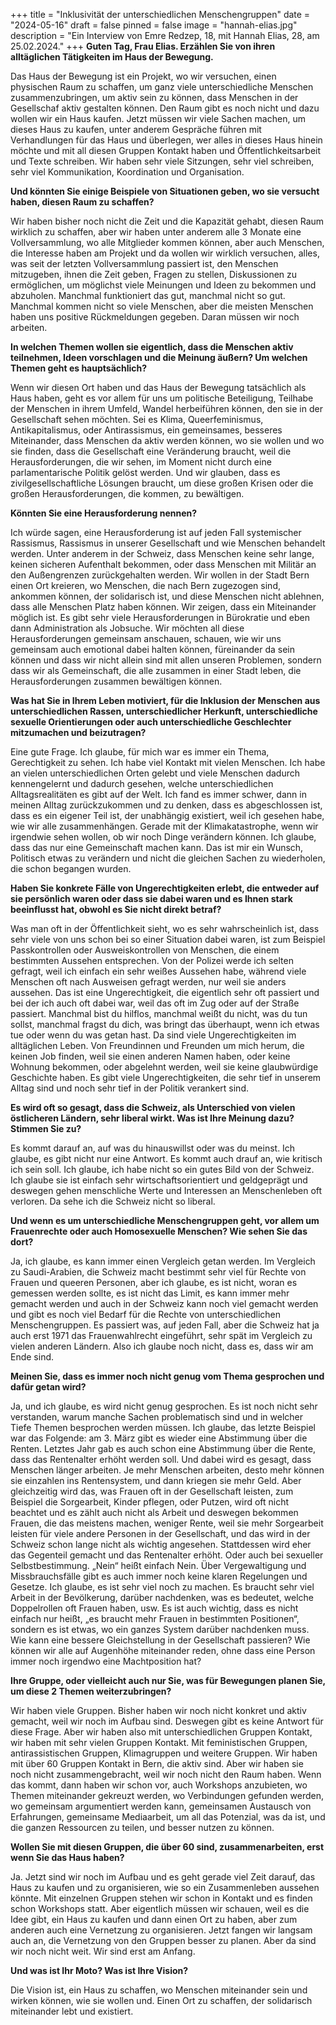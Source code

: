 +++
title = "Inklusivität der unterschiedlichen Menschengruppen"
date = "2024-05-16"
draft = false
pinned = false
image = "hannah-elias.jpg"
description = "Ein Interview von Emre Redzep, 18, mit Hannah Elias, 28, am 25.02.2024."
+++
**Guten Tag, Frau Elias. Erzählen Sie von ihren alltäglichen Tätigkeiten im Haus der Bewegung.**

Das Haus der Bewegung ist ein Projekt, wo wir versuchen, einen physischen Raum zu schaffen, um ganz viele unterschiedliche Menschen zusammenzubringen, um aktiv sein zu können, dass Menschen in der Gesellschaf aktiv gestalten können. Den Raum gibt es noch nicht und dazu wollen wir ein Haus kaufen. Jetzt müssen wir viele Sachen machen, um dieses Haus zu kaufen, unter anderem Gespräche führen mit Verhandlungen für das Haus und überlegen, wer alles in dieses Haus hinein möchte und mit all diesen Gruppen Kontakt haben und Öffentlichkeitsarbeit und Texte schreiben. Wir haben sehr viele Sitzungen, sehr viel schreiben, sehr viel Kommunikation, Koordination und Organisation.

**Und könnten Sie einige Beispiele von Situationen geben, wo sie versucht haben, diesen Raum zu schaffen?**

Wir haben bisher noch nicht die Zeit und die Kapazität gehabt, diesen Raum wirklich zu schaffen, aber wir haben unter anderem alle 3 Monate eine Vollversammlung, wo alle Mitglieder kommen können, aber auch Menschen, die Interesse haben am Projekt und da wollen wir wirklich versuchen, alles, was seit der letzten Vollversammlung passiert ist, den Menschen mitzugeben, ihnen die Zeit geben, Fragen zu stellen, Diskussionen zu ermöglichen, um möglichst viele Meinungen und Ideen zu bekommen und abzuholen. Manchmal funktioniert das gut, manchmal nicht so gut. Manchmal kommen nicht so viele Menschen, aber die meisten Menschen haben uns positive Rückmeldungen gegeben. Daran müssen wir noch arbeiten.

**In welchen Themen wollen sie eigentlich, dass die Menschen aktiv teilnehmen, Ideen vorschlagen und die Meinung äußern? Um welchen Themen geht es hauptsächlich?**

Wenn wir diesen Ort haben und das Haus der Bewegung tatsächlich als Haus haben, geht es vor allem für uns um politische Beteiligung, Teilhabe der Menschen in ihrem Umfeld, Wandel herbeiführen können, den sie in der Gesellschaft sehen möchten. Sei es Klima, Queerfeminismus, Antikapitalismus, oder Antirassismus, ein gemeinsames, besseres Miteinander, dass Menschen da aktiv werden können, wo sie wollen und wo sie finden, dass die Gesellschaft eine Veränderung braucht, weil die Herausforderungen, die wir sehen, im Moment nicht durch eine parlamentarische Politik gelöst werden. Und wir glauben, dass es zivilgesellschaftliche Lösungen braucht, um diese großen Krisen oder die großen Herausforderungen, die kommen, zu bewältigen.

**Könnten Sie eine Herausforderung nennen?**

Ich würde sagen, eine Herausforderung ist auf jeden Fall systemischer Rassismus, Rassismus in unserer Gesellschaft und wie Menschen behandelt werden. Unter anderem in der Schweiz, dass Menschen keine sehr lange, keinen sicheren Aufenthalt bekommen, oder dass Menschen mit Militär an den Außengrenzen zurückgehalten werden. Wir wollen in der Stadt Bern einen Ort kreieren, wo Menschen, die nach Bern zugezogen sind, ankommen können, der solidarisch ist, und diese Menschen nicht ablehnen, dass alle Menschen Platz haben können. Wir zeigen, dass ein Miteinander möglich ist. Es gibt sehr viele Herausforderungen in Bürokratie und eben dann Administration als Jobsuche. Wir möchten all diese Herausforderungen gemeinsam anschauen, schauen, wie wir uns gemeinsam auch emotional dabei halten können, füreinander da sein können und dass wir nicht allein sind mit allen unseren Problemen, sondern dass wir als Gemeinschaft, die alle zusammen in einer Stadt leben, die Herausforderungen zusammen bewältigen können.

**Was hat Sie in Ihrem Leben motiviert, für die Inklusion der Menschen aus unterschiedlichen Rassen, unterschiedlicher Herkunft, unterschiedliche sexuelle Orientierungen oder auch unterschiedliche Geschlechter mitzumachen und beizutragen?**

Eine gute Frage. Ich glaube, für mich war es immer ein Thema, Gerechtigkeit zu sehen. Ich habe viel Kontakt mit vielen Menschen. Ich habe an vielen unterschiedlichen Orten gelebt und viele Menschen dadurch kennengelernt und dadurch gesehen, welche unterschiedlichen Alltagsrealitäten es gibt auf der Welt. Ich fand es immer schwer, dann in meinen Alltag zurückzukommen und zu denken, dass es abgeschlossen ist, dass es ein eigener Teil ist, der unabhängig existiert, weil ich gesehen habe, wie wir alle zusammenhängen. Gerade mit der Klimakatastrophe, wenn wir irgendwie sehen wollen, ob wir noch Dinge verändern können. Ich glaube, dass das nur eine Gemeinschaft machen kann. Das ist mir ein Wunsch, Politisch etwas zu verändern und nicht die gleichen Sachen zu wiederholen, die schon begangen wurden.

**Haben Sie konkrete Fälle von Ungerechtigkeiten erlebt, die entweder auf sie persönlich waren oder dass sie dabei waren und es Ihnen stark beeinflusst hat, obwohl es Sie nicht direkt betraf?**

Was man oft in der Öffentlichkeit sieht, wo es sehr wahrscheinlich ist, dass sehr viele von uns schon bei so einer Situation dabei waren, ist zum Beispiel Passkontrollen oder Ausweiskontrollen von Menschen, die einem bestimmten Aussehen entsprechen. Von der Polizei werde ich selten gefragt, weil ich einfach ein sehr weißes Aussehen habe, während viele Menschen oft nach Ausweisen gefragt werden, nur weil sie anders aussehen. Das ist eine Ungerechtigkeit, die eigentlich sehr oft passiert und bei der ich auch oft dabei war, weil das oft im Zug oder auf der Straße passiert. Manchmal bist du hilflos, manchmal weißt du nicht, was du tun sollst, manchmal fragst du dich, was bringt das überhaupt, wenn ich etwas tue oder wenn du was getan hast. Da sind viele Ungerechtigkeiten im alltäglichen Leben. Von Freundinnen und Freunden um mich herum, die keinen Job finden, weil sie einen anderen Namen haben, oder keine Wohnung bekommen, oder abgelehnt werden, weil sie keine glaubwürdige Geschichte haben. Es gibt viele Ungerechtigkeiten, die sehr tief in unserem Alltag sind und noch sehr tief in der Politik verankert sind.

**Es wird oft so gesagt, dass die Schweiz, als Unterschied von vielen östlicheren Ländern, sehr liberal wirkt. Was ist Ihre Meinung dazu? Stimmen Sie zu?**

Es kommt darauf an, auf was du hinauswillst oder was du meinst. Ich glaube, es gibt nicht nur eine Antwort. Es kommt auch drauf an, wie kritisch ich sein soll. Ich glaube, ich habe nicht so ein gutes Bild von der Schweiz. Ich glaube sie ist einfach sehr wirtschaftsorientiert und geldgeprägt und deswegen gehen menschliche Werte und Interessen an Menschenleben oft verloren. Da sehe ich die Schweiz nicht so liberal.

**Und wenn es um unterschiedliche Menschengruppen geht, vor allem um Frauenrechte oder auch Homosexuelle Menschen? Wie sehen Sie das dort?**

Ja, ich glaube, es kann immer einen Vergleich getan werden. Im Vergleich zu Saudi-Arabien, die Schweiz macht bestimmt sehr viel für Rechte von Frauen und queeren Personen, aber ich glaube, es ist nicht, woran es gemessen werden sollte, es ist nicht das Limit, es kann immer mehr gemacht werden und auch in der Schweiz kann noch viel gemacht werden und gibt es noch viel Bedarf für die Rechte von unterschiedlichen Menschengruppen. Es passiert was, auf jeden Fall, aber die Schweiz hat ja auch erst 1971 das Frauenwahlrecht eingeführt, sehr spät im Vergleich zu vielen anderen Ländern. Also ich glaube noch nicht, dass es, dass wir am Ende sind.

**Meinen Sie, dass es immer noch nicht genug vom Thema gesprochen und dafür getan wird?**

Ja, und ich glaube, es wird nicht genug gesprochen. Es ist noch nicht sehr verstanden, warum manche Sachen problematisch sind und in welcher Tiefe Themen besprochen werden müssen. Ich glaube, das letzte Beispiel war das Folgende: am 3. März gibt es wieder eine Abstimmung über die Renten. Letztes Jahr gab es auch schon eine Abstimmung über die Rente, dass das Rentenalter erhöht werden soll. Und dabei wird es gesagt, dass Menschen länger arbeiten. Je mehr Menschen arbeiten, desto mehr können sie einzahlen ins Rentensystem, und dann kriegen sie mehr Geld. Aber gleichzeitig wird das, was Frauen oft in der Gesellschaft leisten, zum Beispiel die Sorgearbeit, Kinder pflegen, oder Putzen, wird oft nicht beachtet und es zählt auch nicht als Arbeit und deswegen bekommen Frauen, die das meistens machen, weniger Rente, weil sie mehr Sorgearbeit leisten für viele andere Personen in der Gesellschaft, und das wird in der Schweiz schon lange nicht als wichtig angesehen. Stattdessen wird eher das Gegenteil gemacht und das Rentenalter erhöht. Oder auch bei sexueller Selbstbestimmung. „Nein“ heißt einfach Nein. Über Vergewaltigung und Missbrauchsfälle gibt es auch immer noch keine klaren Regelungen und Gesetze. Ich glaube, es ist sehr viel noch zu machen. Es braucht sehr viel Arbeit in der Bevölkerung, darüber nachdenken, was es bedeutet, welche Doppelrollen oft Frauen haben, usw. Es ist auch wichtig, dass es nicht einfach nur heißt, „es braucht mehr Frauen in bestimmten Positionen“, sondern es ist etwas, wo ein ganzes System darüber nachdenken muss. Wie kann eine bessere Gleichstellung in der Gesellschaft passieren? Wie können wir alle auf Augenhöhe miteinander reden, ohne dass eine Person immer noch irgendwo eine Machtposition hat?

**Ihre Gruppe, oder vielleicht auch nur Sie, was für Bewegungen planen Sie, um diese 2 Themen weiterzubringen?**

Wir haben viele Gruppen. Bisher haben wir noch nicht konkret und aktiv gemacht, weil wir noch im Aufbau sind. Deswegen gibt es keine Antwort für diese Frage. Aber wir haben also mit unterschiedlichen Gruppen Kontakt, wir haben mit sehr vielen Gruppen Kontakt. Mit feministischen Gruppen, antirassistischen Gruppen, Klimagruppen und weitere Gruppen. Wir haben mit über 60 Gruppen Kontakt in Bern, die aktiv sind. Aber wir haben sie noch nicht zusammengebracht, weil wir noch nicht den Raum haben. Wenn das kommt, dann haben wir schon vor, auch Workshops anzubieten, wo Themen miteinander gekreuzt werden, wo Verbindungen gefunden werden, wo gemeinsam argumentiert werden kann, gemeinsamen Austausch von Erfahrungen, gemeinsame Mediaarbeit, um all das Potenzial, was da ist, und die ganzen Ressourcen zu teilen, und besser nutzen zu können.

**Wollen Sie mit diesen Gruppen, die über 60 sind, zusammenarbeiten, erst wenn Sie das Haus haben?**

Ja. Jetzt sind wir noch im Aufbau und es geht gerade viel Zeit darauf, das Haus zu kaufen und zu organisieren, wie so ein Zusammenleben aussehen könnte. Mit einzelnen Gruppen stehen wir schon in Kontakt und es finden schon Workshops statt. Aber eigentlich müssen wir schauen, weil es die Idee gibt, ein Haus zu kaufen und dann einen Ort zu haben, aber zum anderen auch eine Vernetzung zu organisieren. Jetzt fangen wir langsam auch an, die Vernetzung von den Gruppen besser zu planen. Aber da sind wir noch nicht weit. Wir sind erst am Anfang.

**Und was ist Ihr Moto? Was ist Ihre Vision?**

Die Vision ist, ein Haus zu schaffen, wo Menschen miteinander sein und wirken können, wie sie wollen und. Einen Ort zu schaffen, der solidarisch miteinander lebt und existiert.